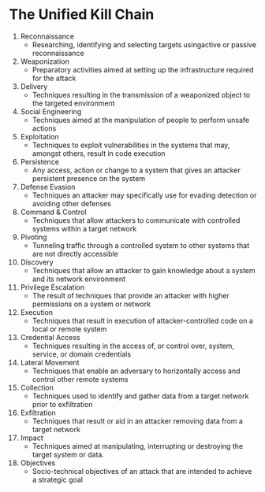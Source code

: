 # The Unified Kill Chain
1. Reconnaissance
    - Researching, identifying and selecting targets usingactive or passive reconnaissance
2. Weaponization
    - Preparatory activities aimed at setting up the infrastructure required for the attack
3. Delivery
    - Techniques resulting in the transmission of a weaponized object to the targeted environment
4. Social Engineering
    - Techniques aimed at the manipulation of people to perform unsafe actions
5. Exploitation
    - Techniques to exploit vulnerabilities in the systems that may, amongst others, result in code execution
6. Persistence
    - Any access, action or change to a system that gives an attacker persistent presence on the system
7. Defense Evasion
    - Techniques an attacker may specifically use for evading detection or avoiding other defenses
8. Command & Control 
    - Techniques that allow attackers to communicate with controlled systems within a target network
9. Pivoting
    - Tunneling traffic through a controlled system to other systems that are not directly accessible
10. Discovery
    - Techniques that allow an attacker to gain knowledge about a system and its network environment 
11. Privilege Escalation
    - The result of techniques that provide an attacker with higher permissions on a system or network
12. Execution
    - Techniques that result in execution of attacker-controlled code on a local or remote system
13. Credential Access
    - Techniques resulting in the access of, or control over, system, service, or domain credentials
14. Lateral Movement
    - Techniques that enable an adversary to horizontally access and control other remote systems
15. Collection
    - Techniques used to identify and gather data from a target network prior to exfiltration
16. Exfiltration
    - Techniques that result or aid in an attacker removing data from a target network
17. Impact
    - Techniques aimed at manipulating, interrupting or destroying the target system or data.
18. Objectives
    - Socio-technical objectives of an attack that are intended to achieve a strategic goal
